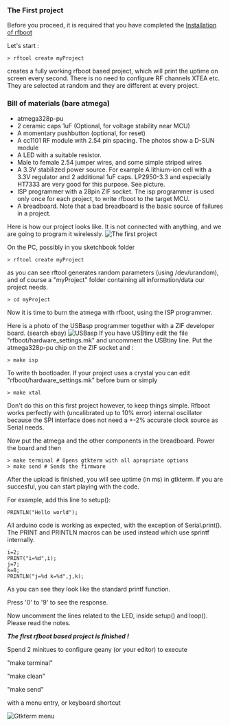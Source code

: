 ### The First project

Before you proceed, it is required that you have completed the
[Installation of rfboot](Installation.md)

Let's start :
```
> rftool create myProject
```
creates a fully working rfboot based project, which will print the uptime on screen
every second. There is no need to configure RF channels XTEA etc. They are selected at
random and they are different at every project.

### Bill of materials (bare atmega)
- atmega328p-pu
- 2 ceramic caps 1uF (Optional, for voltage stability near MCU)
- A momentary pushbutton (optional, for reset)
- A cc1101 RF module with 2.54 pin spacing. The photos show a D-SUN module
- A LED with a suitable resistor.
- Male to female 2.54 jumper wires, and some simple striped wires
- A 3.3V stabilized power source. For example A lithium-ion cell with a 3.3V regulator and
2 additional 1uF caps. LP2950-3.3 and especially HT7333 are very good for this purpose. See picture.
- ISP programmer with a 28pin ZIF socket. The isp programmer is used only once
for each project, to write rfboot to the target MCU.
- A breadboard. Note that a bad breadboard is the basic source of failures in a project.

Here is how our project looks like. It is not connected with anything, and we are going to program it wirelessly.
![The first project](https://github.com/pkarsy/rfboot/blob/master/help/files/FirstRfbootProject.jpg)

On the PC, possibly in you sketchbook folder
```
> rftool create myProject
```
as you can see rftool generates random parameters (using /dev/urandom), and of course
a "myProject" folder containing all information/data our project needs.
```
> cd myProject
```
Now it is time to burn the atmega with rfboot, using the ISP programmer.

Here is a photo of the USBasp programmer together with a ZIF developer board. (search ebay)
![USBasp](https://github.com/pkarsy/rfboot/blob/master/help/files/usbasp.jpg)
If you have USBtiny edit the file "rfboot/hardware_settings.mk" and uncomment
the USBtiny line. Put the atmega328p-pu chip on the ZIF socket and :

```
> make isp
```
To write th bootloader.
If your project uses a crystal you can edit "rfboot/hardware_settings.mk" before burn
or simply
```
> make xtal
```
Don't do this on this first project however, to keep things simple. 
Rfboot works perfectly with (uncalibrated up to 10% error) internal oscillator because the SPI
interface does not need a +-2% accurate clock source as Serial needs.

Now put the atmega and the other components in the breadboard.
Power the board and then
```
> make terminal # Opens gtkterm with all apropriate options
> make send # Sends the firmware
```
After the upload is finished, you will see uptime (in ms) in gtkterm.
If you are succesful, you can start playing with the code.

For example, add this line to setup():
```
PRINTLN("Hello world");
```
All arduino code is working as expected, with the exception of Serial.print(). The
PRINT and PRINTLN macros can be used instead which use sprintf internally.
```
i=2;
PRINT("i=%d",i);
j=7;
k=8;
PRINTLN("j=%d k=%d",j,k);
```
As you can see they look like the standard printf function.

Press '0' to '9' to see the response.

Now uncomment the lines related to the LED, inside setup()
and loop(). Please read the notes.

***The first rfboot based project is finished !***

Spend 2 minitues to configure geany (or your editor) to execute

"make terminal"

"make clean"

"make send"

with a menu entry, or keyboard shortcut

![Gtkterm menu](https://github.com/pkarsy/rfboot/blob/master/help/files/MenuEntry.png)
